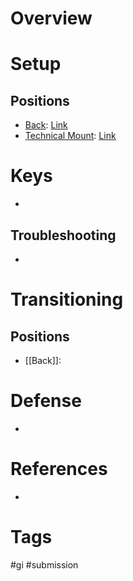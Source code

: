 # Overview
# Setup
## Positions
- [Back](obsidian://open?vault=Obsidian-BJJ-Notes&file=Positions%2FBack): [Link](https://www.youtube.com/shorts/Nt2Q-Gq27sc)
- [Technical Mount](obsidian://open?vault=Obsidian-BJJ-Notes&file=Positions%2FTechnical%20Mount): [Link](https://www.youtube.com/watch?v=synmQHul-xU)
# Keys
- 
## Troubleshooting
- 
# Transitioning
## Positions
- [[Back]]:
# Defense
- 
# References
- 
# Tags
#gi #submission 